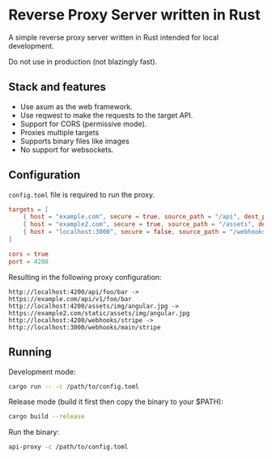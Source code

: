 # Reverse Proxy Server written in Rust

A simple reverse proxy server written in Rust intended for local development.

Do not use in production (not blazingly fast).

## Stack and features

- Use axum as the web framework.
- Use reqwest to make the requests to the target API.
- Support for CORS (permissive mode).
- Proxies multiple targets
- Supports binary files like images
- No support for websockets.

## Configuration 

`config.toml` file is required to run the proxy.

```toml
targets = [
    { host = "example.com", secure = true, source_path = "/api", dest_path = "/api/v1" },
    { host = "example2.com", secure = true, source_path = "/assets", dest_path = "/static/assets" },
    { host = "localhost:3000", secure = false, source_path = "/webhooks", dest_path = "/webhooks/main" },
]

cors = true 
port = 4200
```

Resulting in the following proxy configuration:

```
http://localhost:4200/api/foo/bar -> https://example.com/api/v1/foo/bar
http://localhost:4200/assets/img/angular.jpg -> https://example2.com/static/assets/img/angular.jpg
http://localhost:4200/webhooks/stripe -> http://localhost:3000/webhooks/main/stripe
```

## Running

Development mode:

```bash
cargo run -- -c /path/to/config.toml
```

Release mode (build it first then copy the binary to your $PATH):

```bash
cargo build --release
```

Run the binary:

```bash
api-proxy -c /path/to/config.toml
```
